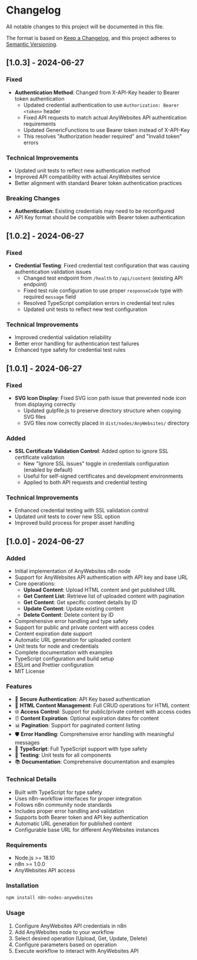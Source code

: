 # Changelog

All notable changes to this project will be documented in this file.

The format is based on [Keep a Changelog](https://keepachangelog.com/en/1.0.0/),
and this project adheres to [Semantic Versioning](https://semver.org/spec/v2.0.0.html).

## [1.0.3] - 2024-06-27

### Fixed
- **Authentication Method**: Changed from X-API-Key header to Bearer token authentication
  - Updated credential authentication to use `Authorization: Bearer <token>` header
  - Fixed API requests to match actual AnyWebsites API authentication requirements
  - Updated GenericFunctions to use Bearer token instead of X-API-Key
  - This resolves "Authorization header required" and "Invalid token" errors

### Technical Improvements
- Updated unit tests to reflect new authentication method
- Improved API compatibility with actual AnyWebsites service
- Better alignment with standard Bearer token authentication practices

### Breaking Changes
- **Authentication**: Existing credentials may need to be reconfigured
- API Key format should be compatible with Bearer token authentication

## [1.0.2] - 2024-06-27

### Fixed
- **Credential Testing**: Fixed credential test configuration that was causing authentication validation issues
  - Changed test endpoint from `/health` to `/api/content` (existing API endpoint)
  - Fixed test rule configuration to use proper `responseCode` type with required `message` field
  - Resolved TypeScript compilation errors in credential test rules
  - Updated unit tests to reflect new test configuration

### Technical Improvements
- Improved credential validation reliability
- Better error handling for authentication test failures
- Enhanced type safety for credential test rules

## [1.0.1] - 2024-06-27

### Fixed
- **SVG Icon Display**: Fixed SVG icon path issue that prevented node icon from displaying correctly
  - Updated gulpfile.js to preserve directory structure when copying SVG files
  - SVG files now correctly placed in `dist/nodes/AnyWebsites/` directory

### Added
- **SSL Certificate Validation Control**: Added option to ignore SSL certificate validation
  - New "Ignore SSL Issues" toggle in credentials configuration (enabled by default)
  - Useful for self-signed certificates and development environments
  - Applied to both API requests and credential testing

### Technical Improvements
- Enhanced credential testing with SSL validation control
- Updated unit tests to cover new SSL option
- Improved build process for proper asset handling

## [1.0.0] - 2024-06-27

### Added
- Initial implementation of AnyWebsites n8n node
- Support for AnyWebsites API authentication with API key and base URL
- Core operations:
  - **Upload Content**: Upload HTML content and get published URL
  - **Get Content List**: Retrieve list of uploaded content with pagination
  - **Get Content**: Get specific content details by ID
  - **Update Content**: Update existing content
  - **Delete Content**: Delete content by ID
- Comprehensive error handling and type safety
- Support for public and private content with access codes
- Content expiration date support
- Automatic URL generation for uploaded content
- Unit tests for node and credentials
- Complete documentation with examples
- TypeScript configuration and build setup
- ESLint and Prettier configuration
- MIT License

### Features
- 🔐 **Secure Authentication**: API Key based authentication
- 📄 **HTML Content Management**: Full CRUD operations for HTML content
- 🌐 **Access Control**: Support for public/private content with access codes
- ⏰ **Content Expiration**: Optional expiration dates for content
- 📊 **Pagination**: Support for paginated content listing
- 🛡️ **Error Handling**: Comprehensive error handling with meaningful messages
- 📝 **TypeScript**: Full TypeScript support with type safety
- 🧪 **Testing**: Unit tests for all components
- 📚 **Documentation**: Comprehensive documentation and examples

### Technical Details
- Built with TypeScript for type safety
- Uses n8n-workflow interfaces for proper integration
- Follows n8n community node standards
- Includes proper error handling and validation
- Supports both Bearer token and API key authentication
- Automatic URL generation for published content
- Configurable base URL for different AnyWebsites instances

### Requirements
- Node.js >= 18.10
- n8n >= 1.0.0
- AnyWebsites API access

### Installation
```bash
npm install n8n-nodes-anywebsites
```

### Usage
1. Configure AnyWebsites API credentials in n8n
2. Add AnyWebsites node to your workflow
3. Select desired operation (Upload, Get, Update, Delete)
4. Configure parameters based on operation
5. Execute workflow to interact with AnyWebsites API
